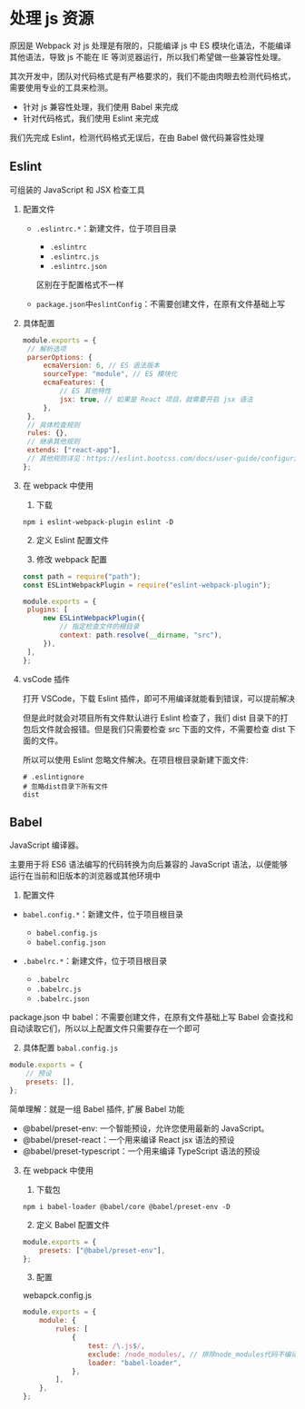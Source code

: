 # 处理 js 资源

原因是 Webpack 对 js 处理是有限的，只能编译 js 中 ES 模块化语法，不能编译其他语法，导致 js 不能在 IE 等浏览器运行，所以我们希望做一些兼容性处理。

其次开发中，团队对代码格式是有严格要求的，我们不能由肉眼去检测代码格式，需要使用专业的工具来检测。

- 针对 js 兼容性处理，我们使用 Babel 来完成
- 针对代码格式，我们使用 Eslint 来完成

我们先完成 Eslint，检测代码格式无误后，在由 Babel 做代码兼容性处理

## Eslint

可组装的 JavaScript 和 JSX 检查工具

1. 配置文件

   - `.eslintrc.*`：新建文件，位于项目目录

     - `.eslintrc`
     - `.eslintrc.js`
     - `.eslintrc.json`

     区别在于配置格式不一样

   - `package.json`中`eslintConfig`：不需要创建文件，在原有文件基础上写

2. 具体配置

   ```js
   module.exports = {
   	// 解析选项
   	parserOptions: {
   		ecmaVersion: 6, // ES 语法版本
   		sourceType: "module", // ES 模块化
   		ecmaFeatures: {
   			// ES 其他特性
   			jsx: true, // 如果是 React 项目，就需要开启 jsx 语法
   		},
   	},
   	// 具体检查规则
   	rules: {},
   	// 继承其他规则
   	extends: ["react-app"],
   	// 其他规则详见：https://eslint.bootcss.com/docs/user-guide/configuring
   };
   ```

3. 在 webpack 中使用

   1. 下载

   ```commandLint
   npm i eslint-webpack-plugin eslint -D
   ```

   2. 定义 Eslint 配置文件

   3. 修改 webpack 配置

   ```js
   const path = require("path");
   const ESLintWebpackPlugin = require("eslint-webpack-plugin");

   module.exports = {
   	plugins: [
   		new ESLintWebpackPlugin({
   			// 指定检查文件的根目录
   			context: path.resolve(__dirname, "src"),
   		}),
   	],
   };
   ```

4. vsCode 插件

   打开 VSCode，下载 Eslint 插件，即可不用编译就能看到错误，可以提前解决

   但是此时就会对项目所有文件默认进行 Eslint 检查了，我们 dist 目录下的打包后文件就会报错。但是我们只需要检查 src 下面的文件，不需要检查 dist 下面的文件。

   所以可以使用 Eslint 忽略文件解决。在项目根目录新建下面文件:

   ```
   # .eslintignore
   # 忽略dist目录下所有文件
   dist
   ```

## Babel

JavaScript 编译器。

主要用于将 ES6 语法编写的代码转换为向后兼容的 JavaScript 语法，以便能够运行在当前和旧版本的浏览器或其他环境中

1. 配置文件

- `babel.config.*`：新建文件，位于项目根目录

  - `babel.config.js`
  - `babel.config.json`

- `.babelrc.*`：新建文件，位于项目根目录
  - `.babelrc`
  - `.babelrc.js`
  - `.babelrc.json`

package.json 中 babel：不需要创建文件，在原有文件基础上写
Babel 会查找和自动读取它们，所以以上配置文件只需要存在一个即可

2. 具体配置
   `babal.config.js`

```js
module.exports = {
	// 预设
	presets: [],
};
```

简单理解：就是一组 Babel 插件, 扩展 Babel 功能

- @babel/preset-env: 一个智能预设，允许您使用最新的 JavaScript。
- @babel/preset-react：一个用来编译 React jsx 语法的预设
- @babel/preset-typescript：一个用来编译 TypeScript 语法的预设

3.  在 webpack 中使用

    1. 下载包

    ```commandLine
    npm i babel-loader @babel/core @babel/preset-env -D
    ```

    2. 定义 Babel 配置文件

    ```js
    module.exports = {
    	presets: ["@babel/preset-env"],
    };
    ```

    3. 配置

    webapck.config.js

    ```js
    module.exports = {
    	module: {
    		rules: [
    			{
    				test: /\.js$/,
    				exclude: /node_modules/, // 排除node_modules代码不编译
    				loader: "babel-loader",
    			},
    		],
    	},
    };
    ```
